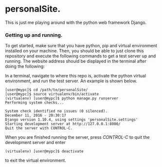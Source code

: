 # personalSite.

This is just me playing around with the python web framework Django.

### Getting up and running.

To get started, make sure that you have python, pip and virtual environment installed on your machine.
Then, you should be able to just clone this repository and execute the following commands to get a test
server up and running. The website address should be displayed in the terminal after doing the following:

In a terminal, navigate to where this repo is, activate the python virtual environment, and run the test
server. An example is shown below.

    [user@mypc]$ cd /path/to/personalSite/
    [user@mypc]$ source virtualenv/bin/activate
    (virtualenv) [user@mypc]$ python manage.py runserver
    Performing system checks...

    System check identified no issues (0 silenced).
    December 11, 2016 - 20:30:17
    Django version 1.10.4, using settings 'personalSite.settings'
    Starting development server at http://127.0.0.1:8000/
    Quit the server with CONTROL-C.

When you are finished running the server, press *CONTROL-C* to quit the development server and enter 

    (virtualenv) [user@mypc]$ deactivate

to exit the virtual environment.
